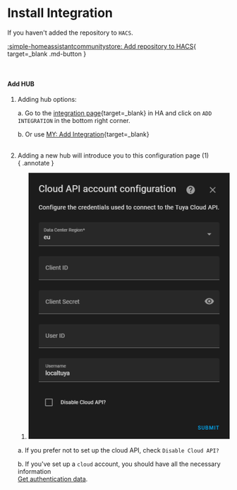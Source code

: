 # Install Integration

If you haven't added the repository to `HACS`.

[:simple-homeassistantcommunitystore: Add repository to HACS](https://my.home-assistant.io/redirect/hacs_repository/?category=integration&repository=hass-localtuya&owner=xZetsubou){ target=_blank .md-button }

<!-- ??? note "Add Repository Manually"
    1. Go to `HACS` and navigate to Integrations Section
    2. Click on :material-dots-vertical: in the top right corner and click on Custom repositories
    3. Paste `https://github.com/xZetsubou/localtuya` into the input field and select Integration from the category dropdown then click ADD
    4. Now the integration should be added search in for it and install it!. -->

<Br>

#### Add HUB
1. Adding hub options:

    a. Go to the [integration page](https://my.home-assistant.io/redirect/integrations/){target=_blank} in HA and click on `ADD INTEGRATION` in the bottom right corner.

    b. Or use [MY: Add Integration](https://my.home-assistant.io/redirect/config_flow_start/?domain=localtuya){target=_blank}
<br><br>

2. Adding a new hub will introduce you to this configuration page (1)<br>
{ .annotate }

    1. ![](/images/init.png)
    
    a. If you prefer not to set up the cloud API, check `Disable Cloud API?`

    b. If you've set up a `cloud` account, you should have all the necessary information
    <br> [Get authentication data](cloud_api.md/#get-authorization-data).

